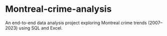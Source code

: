 # Montreal-crime-analysis
An end-to-end data analysis project exploring Montreal crime trends (2007–2023) using SQL and Excel.

